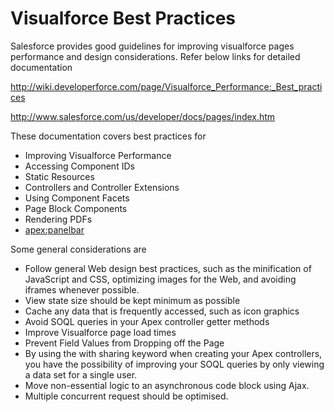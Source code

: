 # Visualforce Best Practices 
Salesforce provides good guidelines for improving visualforce pages performance and design considerations. Refer below links for detailed documentation

http://wiki.developerforce.com/page/Visualforce_Performance:_Best_practices

http://www.salesforce.com/us/developer/docs/pages/index.htm

These documentation covers best practices for
-	Improving Visualforce Performance
-	Accessing Component IDs
-	Static Resources
-	Controllers and Controller Extensions
-	Using Component Facets
-	Page Block Components
-	Rendering PDFs
-	<apex:panelbar>

Some general considerations are 
-	Follow general Web design best practices, such as the minification of JavaScript and CSS, optimizing images for the Web, and avoiding iframes whenever possible.
-	View state size should be kept minimum as possible
-	Cache any data that is frequently accessed, such as icon graphics
-	Avoid SOQL queries in your Apex controller getter methods
-	Improve Visualforce page load times
-	Prevent Field Values from Dropping off the Page
-	By using the with sharing keyword when creating your Apex controllers, you have the possibility of improving your SOQL queries by only viewing a data set for a single user.
-	Move non-essential logic to an asynchronous code block using Ajax.
-	Multiple concurrent request should be optimised.
